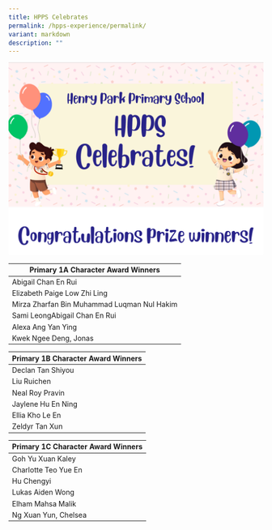 ```yaml
---
title: HPPS Celebrates
permalink: /hpps-experience/permalink/
variant: markdown
description: ""
---
```

![](/images/HPPS_Celebrates.png)
![](/images/congrats.png)




| Primary 1A Character Award Winners |
| -------- |
|Abigail Chan En Rui    |
|Elizabeth Paige Low Zhi Ling   |
|Mirza Zharfan Bin Muhammad Luqman Nul Hakim    |
|Sami LeongAbigail Chan En Rui    |
|Alexa Ang Yan Ying   |
|Kwek Ngee Deng, Jonas|

| Primary 1B Character Award Winners |
| -------- |
|Declan Tan Shiyou   |
| Liu Ruichen |
| Neal Roy Pravin   |
|Jaylene Hu En Ning   |
|Ellia Kho Le En   |
|Zeldyr Tan Xun|

| Primary 1C Character Award Winners |
| -------- |
|Goh Yu Xuan Kaley |
|Charlotte Teo Yue En |
|Hu Chengyi  |
|Lukas Aiden Wong   |
|Elham Mahsa Malik   |
|Ng Xuan Yun, Chelsea|


   

